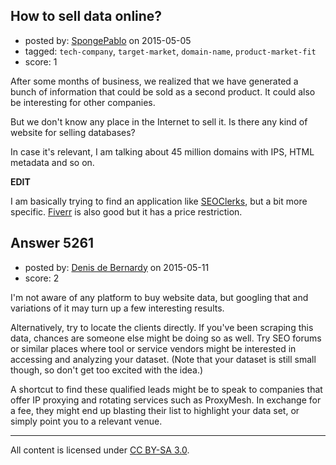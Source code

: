 ## How to sell data online?

- posted by: [SpongePablo](https://stackexchange.com/users/1548983/spongepablo) on 2015-05-05
- tagged: `tech-company`, `target-market`, `domain-name`, `product-market-fit`
- score: 1

After some months of business, we realized that we have generated a bunch of information that could be sold as a second product. It could also be interesting for other companies.

But we don't know any place in the Internet to sell it. Is there any kind of website for selling databases?

In case it's relevant, I am talking about 45 million domains with IPS, HTML metadata and so on.

**EDIT**

I am basically trying to find an application like [SEOClerks][1], but a bit more specific.
[Fiverr][2] is also good but it has a price restriction.


  [1]: https://www.seoclerk.com/
  [2]: https://fiverr.com/


## Answer 5261

- posted by: [Denis de Bernardy](https://stackexchange.com/users/182468/denis-de-bernardy) on 2015-05-11
- score: 2

I'm not aware of any platform to buy website data, but googling that and variations of it may turn up a few interesting results.

Alternatively, try to locate the clients directly. If you've been scraping this data, chances are someone else might be doing so as well. Try SEO forums or similar places where tool or service vendors might be interested in accessing and analyzing your dataset. (Note that your dataset is still small though, so don't get too excited with the idea.)

A shortcut to find these qualified leads might be to speak to companies that offer IP proxying and rotating services such as ProxyMesh. In exchange for a fee, they might end up blasting their list to highlight your data set, or simply point you to a relevant venue.



---

All content is licensed under [CC BY-SA 3.0](https://creativecommons.org/licenses/by-sa/3.0/).
